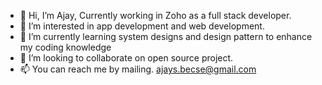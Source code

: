- 👋 Hi, I’m Ajay, Currently working in Zoho as a full stack developer. 
- 👀 I’m interested in app development and web development. 
- 🌱 I’m currently learning system designs and design pattern to enhance my coding knowledge
- 💞️ I’m looking to collaborate on open source project. 
- 📫 You can reach me by mailing. ajays.becse@gmail.com

<!---
AjaySbecse/AjaySbecse is a ✨ special ✨ repository because its `README.md` (this file) appears on your GitHub profile.
You can click the Preview link to take a look at your changes.
--->
